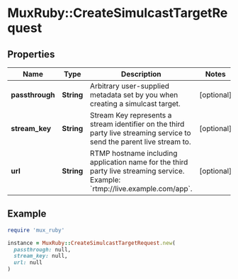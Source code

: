 # MuxRuby::CreateSimulcastTargetRequest

## Properties

| Name | Type | Description | Notes |
| ---- | ---- | ----------- | ----- |
| **passthrough** | **String** | Arbitrary user-supplied metadata set by you when creating a simulcast target. | [optional] |
| **stream_key** | **String** | Stream Key represents a stream identifier on the third party live streaming service to send the parent live stream to. | [optional] |
| **url** | **String** | RTMP hostname including application name for the third party live streaming service. Example: &#x60;rtmp://live.example.com/app&#x60;. | [optional] |

## Example

```ruby
require 'mux_ruby'

instance = MuxRuby::CreateSimulcastTargetRequest.new(
  passthrough: null,
  stream_key: null,
  url: null
)
```

